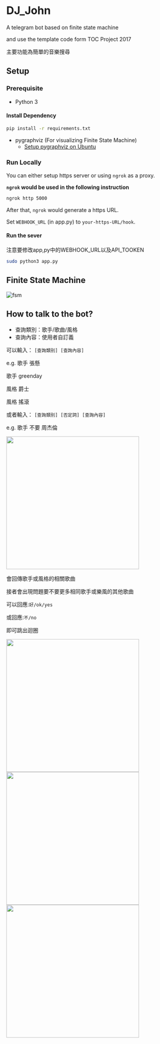 # DJ_John 

A telegram bot based on finite state machine

and use the template code form TOC Project 2017

主要功能為簡單的音樂搜尋


## Setup

### Prerequisite
* Python 3

#### Install Dependency
```sh
pip install -r requirements.txt
```

* pygraphviz (For visualizing Finite State Machine)
    * [Setup pygraphviz on Ubuntu](http://www.jianshu.com/p/a3da7ecc5303)


### Run Locally
You can either setup https server or using `ngrok` as a proxy.

**`ngrok` would be used in the following instruction**

```sh
ngrok http 5000
```

After that, `ngrok` would generate a https URL.

Set `WEBHOOK_URL` (in app.py) to `your-https-URL/hook`.


#### Run the sever

注意要修改app,py中的WEBHOOK_URL以及API_TOOKEN

```sh
sudo python3 app.py
```

## Finite State Machine
![fsm](./img/my_state_diagram.png)


## How to talk to the bot?
- 查詢類別：歌手/歌曲/風格
- 查詢內容：使用者自訂義

可以輸入：
`[查詢類別] [查詢內容]`

e.g.
歌手 張懸

歌手 greenday

風格 爵士

風格 搖滾


或者輸入：
`[查詢類別] [否定詞] [查詢內容]`

e.g. 歌手 不要 周杰倫


<img src='./img/bot_example_1.png' width='350'>

會回傳歌手或風格的相關歌曲

接者會出現問題要不要更多相同歌手或樂風的其他歌曲

可以回應:`好/ok/yes`

或回應:`不/no`

即可跳出迴圈

<img src='./img/bot_example_2.png' width='350'>

<img src='./img/bot_example_3.png' width='350'>

<img src='./img/bot_example_4.png' width='350'>
